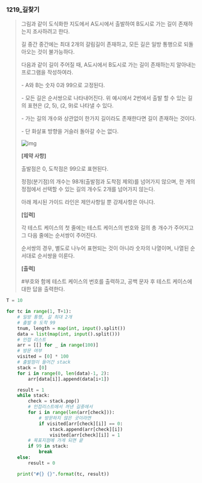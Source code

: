 ### 1219_길찾기

> 그림과 같이 도식화한 지도에서 A도시에서 출발하여 B도시로 가는 길이 존재하는지 조사하려고 한다.
>
> 길 중간 중간에는 최대 2개의 갈림길이 존재하고, 모든 길은 일방 통행으로 되돌아오는 것이 불가능하다.
>
> 다음과 같이 길이 주어질 때, A도시에서 B도시로 가는 길이 존재하는지 알아내는 프로그램을 작성하여라.
>
>  \- A와 B는 숫자 0과 99으로 고정된다.
>
>  \- 모든 길은 순서쌍으로 나타내어진다. 위 예시에서 2번에서 출발 할 수 있는 길의 표현은 (2, 5), (2, 9)로 나타낼 수 있다.
>
>  \- 가는 길의 개수와 상관없이 한가지 길이라도 존재한다면 길이 존재하는 것이다.
>
>  \- 단 화살표 방향을 거슬러 돌아갈 수는 없다.
>
> ![img](https://swexpertacademy.com/main/common/fileDownload.do?downloadType=CKEditorImages&fileId=AV2XXB9KDaYBBASl)
>
> 
> **[제약 사항]**
>
> 출발점은 0, 도착점은 99으로 표현된다.
>
> 정점(분기점)의 개수는 98개(출발점과 도착점 제외)를 넘어가지 않으며, 한 개의 정점에서 선택할 수 있는 길의 개수도 2개를 넘어가지 않는다.
>
> 아래 제시된 가이드 라인은 제안사항일 뿐 강제사항은 아니다.
>
> **[입력]**
>
> 각 테스트 케이스의 첫 줄에는 테스트 케이스의 번호와 길의 총 개수가 주어지고 그 다음 줄에는 순서쌍이 주어진다.
>
> 순서쌍의 경우, 별도로 나누어 표현되는 것이 아니라 숫자의 나열이며, 나열된 순서대로 순서쌍을 이룬다.
>
> **[출력]**
>
> \#부호와 함께 테스트 케이스의 번호를 출력하고, 공백 문자 후 테스트 케이스에 대한 답을 출력한다.



```python
T = 10

for tc in range(1, T+1):
    # 일방 통행, 길 최대 2개
    # 출발 0 도착 99
    tnum, length = map(int, input().split())
    data = list(map(int, input().split()))
    # 인접 리스트
    arr = [[] for _ in range(100)]
    # 방문 여부
    visited = [0] * 100
    # 출발점이 들어간 stack
    stack = [0]
    for i in range(0, len(data)-1, 2):
        arr[data[i]].append(data[i+1])

    result = 1
    while stack:
        check = stack.pop()
        # 인접리스트에서 꺼낸 길중에서
        for i in range(len(arr[check])):
            # 방문하지 않은 곳이라면
            if visited[arr[check][i]] == 0:
                stack.append(arr[check][i])
                visited[arr[check][i]] = 1
        # 목표지점에 가게 되면 끝
        if 99 in stack:
            break
    else:
        result = 0

    print("#{} {}".format(tc, result))
```

